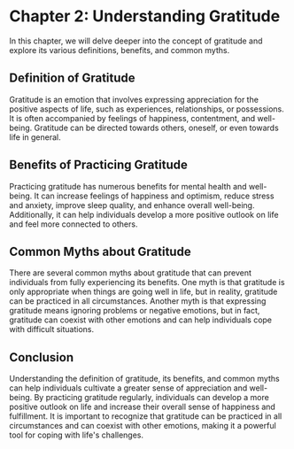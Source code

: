 Chapter 2: Understanding Gratitude
==================================

In this chapter, we will delve deeper into the concept of gratitude and explore its various definitions, benefits, and common myths.

Definition of Gratitude
-----------------------

Gratitude is an emotion that involves expressing appreciation for the positive aspects of life, such as experiences, relationships, or possessions. It is often accompanied by feelings of happiness, contentment, and well-being. Gratitude can be directed towards others, oneself, or even towards life in general.

Benefits of Practicing Gratitude
--------------------------------

Practicing gratitude has numerous benefits for mental health and well-being. It can increase feelings of happiness and optimism, reduce stress and anxiety, improve sleep quality, and enhance overall well-being. Additionally, it can help individuals develop a more positive outlook on life and feel more connected to others.

Common Myths about Gratitude
----------------------------

There are several common myths about gratitude that can prevent individuals from fully experiencing its benefits. One myth is that gratitude is only appropriate when things are going well in life, but in reality, gratitude can be practiced in all circumstances. Another myth is that expressing gratitude means ignoring problems or negative emotions, but in fact, gratitude can coexist with other emotions and can help individuals cope with difficult situations.

Conclusion
----------

Understanding the definition of gratitude, its benefits, and common myths can help individuals cultivate a greater sense of appreciation and well-being. By practicing gratitude regularly, individuals can develop a more positive outlook on life and increase their overall sense of happiness and fulfillment. It is important to recognize that gratitude can be practiced in all circumstances and can coexist with other emotions, making it a powerful tool for coping with life's challenges.
